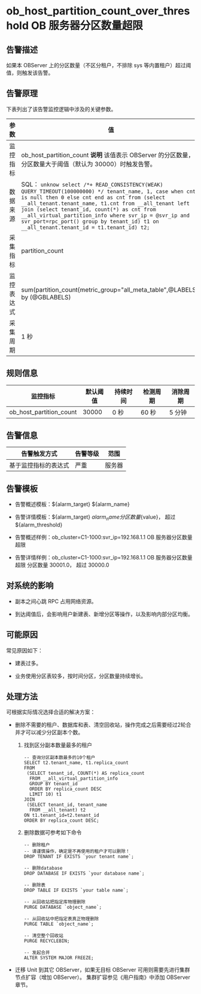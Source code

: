 ob_host_partition_count_over_threshold OB 服务器分区数量超限
========================================================================



**告警描述**
-----------------------------

如果本 OBServer 上的分区数量（不区分租户，不排除 sys 等内置租户）超过阈值，则触发该告警。

告警原理
-------------------------

下表列出了该告警监控逻辑中涉及的关键参数。


|  参数   |                                                                                                                                                                                                                               值                                                                                                                                                                                                                               |
|-------|---------------------------------------------------------------------------------------------------------------------------------------------------------------------------------------------------------------------------------------------------------------------------------------------------------------------------------------------------------------------------------------------------------------------------------------------------------------|
| 监控指标  | ob_host_partition_count **说明**  该值表示 OBServer 的分区数量，当分区数量大于阈值（默认为 30000）时触发告警。                                                                                                                                                                                                                                                                                                                                                |
| 数据来源  | SQL： ```unknow select /*+ READ_CONSISTENCY(WEAK) QUERY_TIMEOUT(100000000) */ tenant_name, 1, case when cnt is null then 0 else cnt end as cnt from (select __all_tenant.tenant_name, t1.cnt from __all_tenant left join (select tenant_id, count(*) as cnt from __all_virtual_partition_info where svr_ip = @svr_ip and svr_port=rpc_port() group by tenant_id) t1 on __all_tenant.tenant_id = t1.tenant_id) t2; ```  |
| 采集指标  | partition_count                                                                                                                                                                                                                                                                                                                                                                                                                                               |
| 监控表达式 | sum(partition_count{metric_group="all_meta_table",@LABELS}) by (@GBLABELS)                                                                                                                                                                                                                                                                                                                                                                                    |
| 采集周期  | 1 秒                                                                                                                                                                                                                                                                                                                                                                                                                                                           |



**规则信息**
-----------------------------



|          监控指标           | 默认阈值  | 持续时间 | 检测周期 | 消除周期 |
|-------------------------|-------|------|------|------|
| ob_host_partition_count | 30000 | 0 秒  | 60 秒 | 5 分钟 |



**告警信息**
-----------------------------



|   告警触发方式   | 告警等级 | 范围  |
|------------|------|-----|
| 基于监控指标的表达式 | 严重   | 服务器 |



**告警模板**
-----------------------------

* 告警概述模板：${alarm_target} ${alarm_name}



* 告警详情模板：${alarm_target} ${alarm_name}分区数量${value}， 超过 ${alarm_threshold}



* 告警概述样例：ob_cluster=C1-1000:svr_ip=192.168.1.1 OB 服务器分区数量超限



* 告警详情样例：ob_cluster=C1-1000:svr_ip=192.168.1.1 OB 服务器分区数量超限 分区数量 30001.0， 超过 30000.0






**对系统的影响**
-------------------------------

* 副本之间心跳 RPC 占用网络资源。



* 到达阈值后，会影响用户新建表、新增分区等操作，以及影响内部分区均衡。






**可能原因**
-----------------------------

常见原因如下：

* 建表过多。



* 业务使用分区表较多，按时间分区，分区数量持续增长。






**处理方法**
-----------------------------

可根据实际情况选择合适的解决方案：

* 删除不需要的租户、数据库和表、清空回收站，操作完成之后需要经过2轮合并才可以减少分区副本个数。

  1. 找到区分副本数量最多的租户

     ```unknow
     -- 查询分区副本数最多的10个租户
     SELECT t2.tenant_name, t1.replica_count
     FROM
      (SELECT tenant_id, COUNT(*) AS replica_count
       FROM __all_virtual_partition_info
       GROUP BY tenant_id
       ORDER BY replica_count DESC
       LIMIT 10) t1
     JOIN
      (SELECT tenant_id, tenant_name
       FROM __all_tenant) t2
     ON t1.tenant_id=t2.tenant_id
     ORDER BY replica_count DESC;
     ```



  2. 删除数据可参考如下命令

     ```unknow
     -- 删除租户
     -- 请谨慎操作，确定是不再使用的租户才可以删除！
     DROP TENANT IF EXISTS `your tenant name`;

     -- 删除database
     DROP DATABASE IF EXISTS `your database name`;

     -- 删除表
     DROP TABLE IF EXISTS `your table name`;

     -- 从回收站把指定库物理删除
     PURGE DATABASE `object_name`;

     -- 从回收站中把指定表真正物理删除
     PURGE TABLE `object_name`;

     -- 清空整个回收站
     PURGE RECYCLEBIN;

     -- 发起合并
     ALTER SYSTEM MAJOR FREEZE;
     ```






* 迁移 Unit 到其它 OBServer，如果无目标 OBServer 可用则需要先进行集群节点扩容（增加 OBServer）。 集群扩容参见《用户指南》中添加 OBServer 章节。
